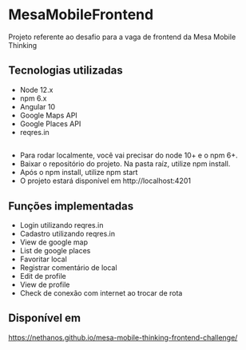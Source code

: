 # MesaMobileFrontend

Projeto referente ao desafio para a vaga de frontend da Mesa Mobile Thinking

## Tecnologias utilizadas
- Node 12.x
- npm 6.x
- Angular 10
- Google Maps API
- Google Places API
- reqres.in

##
- Para rodar localmente, você vai precisar do node 10+ e o npm 6+.
- Baixar o repositório do projeto. Na pasta raíz, utilize npm install.
- Após o npm install, utilize npm start
- O projeto estará disponível em http://localhost:4201


## Funções implementadas

- Login utilizando reqres.in
- Cadastro utilizando reqres.in
- View de google map
- List de google places
- Favoritar local
- Registrar comentário de local
- Edit de profile
- View de profile
- Check de conexão com internet ao trocar de rota

## Disponível em
https://nethanos.github.io/mesa-mobile-thinking-frontend-challenge/
